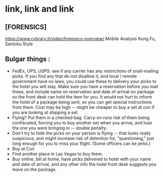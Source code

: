 
# link, link and link
## [FORENSICS]
https://www.cybrary.it/video/forensics-overview/
Mobile Analysis Kung Fu, Santoku Style

## Bulgar things :
* FedEx, UPS, USPS: see if any carrier has any restrictions of snail-mailing picks. If you find any that do not disallow it, and local / remote government have no laws, you could use these to delivery your picks to the hotel you will stay. Make sure you have a reservation before you mail these, and include name on reservation and date of arrival on package so the front desk can hold the item for you. It would not hurt to inform the hotel of a package being sent, so you can get special instructions from them. Cost may be high -- might be cheaper to buy a set at con if you are looking at shipping a set.
* Flying? Put them in a checked bag. Carry-on runs risk of them being confiscated, forcing you to buy another set when you arrive, and lose the one you were bringing in -- double penalty.
* Don't try to hide the picks on your person is flying -- that looks really suspicious, and might increase risk of detention for, "questioning," just long enough for you to miss your flight. (Some officers can be jerks.)
* Buy at Con
* Find another place in Las Vegas to buy them.
* Buy online, bill at home, have picks delivered to hotel with your name and date of arrival, and any other info the hotel front desk suggests you leave on the package.
